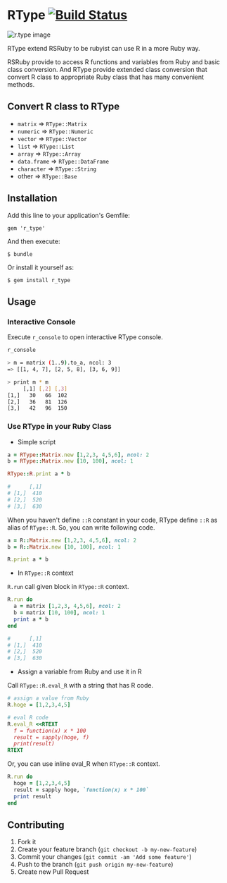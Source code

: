 # RType [![Build Status](https://travis-ci.org/ttakamura/robject.png?branch=master)](https://travis-ci.org/ttakamura/robject)

![r.type image](https://dl.dropboxusercontent.com/u/3111/rtype_1.png)

RType extend RSRuby to be rubyist can use R in a more Ruby way.

RSRuby provide to access R functions and variables from Ruby and basic class conversion.
And RType provide extended class conversion that convert R class to appropriate Ruby class that has many convenient methods.

## Convert R class to RType

* `matrix` => `RType::Matrix`
* `numeric` => `RType::Numeric`
* `vector` => `RType::Vector`
* `list` => `RType::List`
* `array` => `RType::Array`
* `data.frame` => `RType::DataFrame`
* `character` => `RType::String`
* other => `RType::Base`

## Installation

Add this line to your application's Gemfile:

    gem 'r_type'

And then execute:

    $ bundle

Or install it yourself as:

    $ gem install r_type

## Usage

### Interactive Console

Execute `r_console` to open interactive RType console.

```sh
r_console

> m = matrix (1..9).to_a, ncol: 3
=> [[1, 4, 7], [2, 5, 8], [3, 6, 9]]

> print m * m
     [,1] [,2] [,3]
[1,]   30   66  102
[2,]   36   81  126
[3,]   42   96  150
```

### Use RType in your Ruby Class

* Simple script

```ruby
a = RType::Matrix.new [1,2,3, 4,5,6], ncol: 2
b = RType::Matrix.new [10, 100], ncol: 1

RType::R.print a * b

#      [,1]
# [1,]  410
# [2,]  520
# [3,]  630
```

When you haven't define `::R` constant in your code, RType define `::R` as alias of `RType::R`. So, you can write following code.

```ruby
a = R::Matrix.new [1,2,3, 4,5,6], ncol: 2
b = R::Matrix.new [10, 100], ncol: 1

R.print a * b
```


* In `RType::R` context

`R.run` call given block in `RType::R` context.

```ruby
R.run do
  a = matrix [1,2,3, 4,5,6], ncol: 2
  b = matrix [10, 100], ncol: 1
  print a * b
end

#      [,1]
# [1,]  410
# [2,]  520
# [3,]  630
```


* Assign a variable from Ruby and use it in R

Call `RType::R.eval_R` with a string that has R code.

```ruby
# assign a value from Ruby
R.hoge = [1,2,3,4,5]

# eval R code
R.eval_R <<RTEXT
  f = function(x) x * 100
  result = sapply(hoge, f)
  print(result)
RTEXT
```

Or, you can use inline eval_R when `RType::R` context.

```ruby
R.run do
  hoge = [1,2,3,4,5]
  result = sapply hoge, `function(x) x * 100`
  print result
end
```


## Contributing

1. Fork it
2. Create your feature branch (`git checkout -b my-new-feature`)
3. Commit your changes (`git commit -am 'Add some feature'`)
4. Push to the branch (`git push origin my-new-feature`)
5. Create new Pull Request
